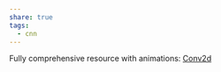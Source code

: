 ```yaml
---
share: true
tags:
  - cnn
---
```


Fully comprehensive resource with animations: [Conv2d](https://towardsdatascience.com/conv2d-to-finally-understand-what-happens-in-the-forward-pass-1bbaafb0b148)